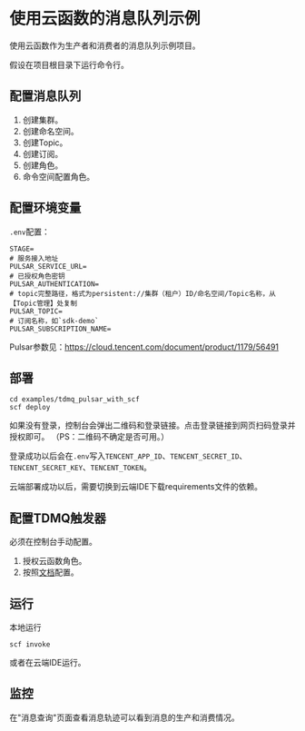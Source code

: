 # 使用云函数的消息队列示例

使用云函数作为生产者和消费者的消息队列示例项目。

假设在项目根目录下运行命令行。

## 配置消息队列

1. 创建集群。
2. 创建命名空间。
3. 创建Topic。
4. 创建订阅。
5. 创建角色。
6. 命令空间配置角色。

## 配置环境变量

`.env`配置：

```
STAGE=
# 服务接入地址
PULSAR_SERVICE_URL=
# 已授权角色密钥
PULSAR_AUTHENTICATION=
# topic完整路径，格式为persistent://集群（租户）ID/命名空间/Topic名称，从【Topic管理】处复制
PULSAR_TOPIC=
# 订阅名称，如`sdk-demo`
PULSAR_SUBSCRIPTION_NAME=
```

Pulsar参数见：https://cloud.tencent.com/document/product/1179/56491

## 部署

```shell
cd examples/tdmq_pulsar_with_scf
scf deploy
```

如果没有登录，控制台会弹出二维码和登录链接。点击登录链接到网页扫码登录并授权即可。
（PS：二维码不确定是否可用。）

登录成功以后会在`.env`写入`TENCENT_APP_ID`、`TENCENT_SECRET_ID`、`TENCENT_SECRET_KEY`、`TENCENT_TOKEN`。

云端部署成功以后，需要切换到云端IDE下载requirements文件的依赖。

## 配置TDMQ触发器

必须在控制台手动配置。

1. 授权云函数角色。
2. 按照[文档](https://cloud.tencent.com/document/product/583/59102)配置。

## 运行

本地运行

```
scf invoke
```

或者在云端IDE运行。

## 监控

在"消息查询"页面查看消息轨迹可以看到消息的生产和消费情况。
